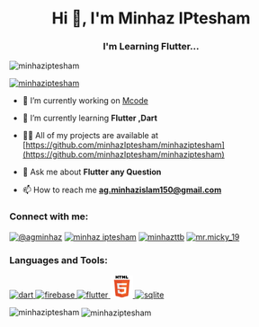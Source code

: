 <h1 align="center">Hi 👋, I'm Minhaz IPtesham</h1>
<h3 align="center">I'm Learning Flutter...</h3>

<p align="left"> <img src="https://komarev.com/ghpvc/?username=minhaziptesham&label=Profile%20views&color=0e75b6&style=flat" alt="minhaziptesham" /> </p>

<p align="left"> <a href="https://github.com/ryo-ma/github-profile-trophy"><img src="https://github-profile-trophy.vercel.app/?username=minhaziptesham" alt="minhaziptesham" /></a> </p>

- 🔭 I’m currently working on [Mcode](https://github.com/fahim165685/Mcode)

- 🌱 I’m currently learning **Flutter ,Dart**

- 👨‍💻 All of my projects are available at [https://github.com/minhazIptesham/minhaziptesham](https://github.com/minhazIptesham/minhaziptesham)

- 💬 Ask me about **Flutter any Question**

- 📫 How to reach me **ag.minhazislam150@gmail.com**

<h3 align="left">Connect with me:</h3>
<p align="left">
<a href="https://twitter.com/@agminhaz" target="blank"><img align="center" src="https://raw.githubusercontent.com/rahuldkjain/github-profile-readme-generator/master/src/images/icons/Social/twitter.svg" alt="@agminhaz" height="30" width="40" /></a>
<a href="https://linkedin.com/in/minhaz iptesham" target="blank"><img align="center" src="https://raw.githubusercontent.com/rahuldkjain/github-profile-readme-generator/master/src/images/icons/Social/linked-in-alt.svg" alt="minhaz iptesham" height="30" width="40" /></a>
<a href="https://fb.com/minhazttb" target="blank"><img align="center" src="https://raw.githubusercontent.com/rahuldkjain/github-profile-readme-generator/master/src/images/icons/Social/facebook.svg" alt="minhazttb" height="30" width="40" /></a>
<a href="https://instagram.com/mr.micky_19" target="blank"><img align="center" src="https://raw.githubusercontent.com/rahuldkjain/github-profile-readme-generator/master/src/images/icons/Social/instagram.svg" alt="mr.micky_19" height="30" width="40" /></a>
</p>

<h3 align="left">Languages and Tools:</h3>
<p align="left"> <a href="https://dart.dev" target="_blank" rel="noreferrer"> <img src="https://www.vectorlogo.zone/logos/dartlang/dartlang-icon.svg" alt="dart" width="40" height="40"/> </a> <a href="https://firebase.google.com/" target="_blank" rel="noreferrer"> <img src="https://www.vectorlogo.zone/logos/firebase/firebase-icon.svg" alt="firebase" width="40" height="40"/> </a> <a href="https://flutter.dev" target="_blank" rel="noreferrer"> <img src="https://www.vectorlogo.zone/logos/flutterio/flutterio-icon.svg" alt="flutter" width="40" height="40"/> </a> <a href="https://www.w3.org/html/" target="_blank" rel="noreferrer"> <img src="https://raw.githubusercontent.com/devicons/devicon/master/icons/html5/html5-original-wordmark.svg" alt="html5" width="40" height="40"/> </a> <a href="https://www.sqlite.org/" target="_blank" rel="noreferrer"> <img src="https://www.vectorlogo.zone/logos/sqlite/sqlite-icon.svg" alt="sqlite" width="40" height="40"/> </a> </p>

<p><img align="left" src="https://github-readme-stats.vercel.app/api/top-langs?username=minhaziptesham&show_icons=true&locale=en&layout=compact" alt="minhaziptesham" /></p>

<p>&nbsp;<img align="center" src="https://github-readme-stats.vercel.app/api?username=minhaziptesham&show_icons=true&locale=en" alt="minhaziptesham" /></p>
